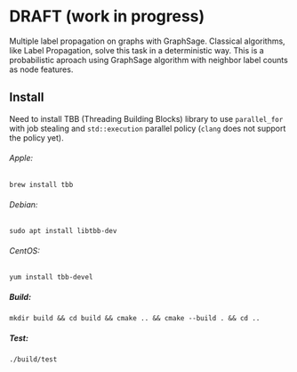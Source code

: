 # DRAFT (work in progress)
Multiple label propagation on graphs with GraphSage. Classical algorithms, like Label Propagation, solve this task in a deterministic way. This is a probabilistic aproach using GraphSage algorithm with neighbor label counts as node features.

## Install
Need to install TBB (Threading Building Blocks) library to use `parallel_for` with job stealing and `std::execution` parallel policy (`clang` does not support the policy yet).

###### Apple:
`brew install tbb`

###### Debian:  
`sudo apt install libtbb-dev`

###### CentOS:  
`yum install tbb-devel`  

##### Build:  

`mkdir build && cd build && cmake .. && cmake --build . && cd ..`

##### Test:

`./build/test`